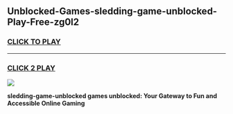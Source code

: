 
## Unblocked-Games-sledding-game-unblocked-Play-Free-zg0l2
<h3>
<a href="https://premium76.site?title=sledding-game-unblocked&ref=20A">CLICK TO PLAY</a></h3>
<hr>

<h3>
<a href="https://premium76.site?title=sledding-game-unblocked&ref=20A">CLICK 2 PLAY</a>
  
</h3>

<a href="https://premium76.site?title=sledding-game-unblocked&ref=20A"><img src="https://clearcache.store/games.png"></a>


**sledding-game-unblocked games unblocked: Your Gateway to Fun and Accessible Online Gaming**
